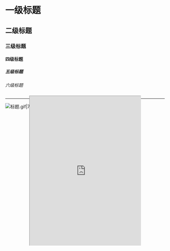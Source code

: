 # 一级标题 
## 二级标题 
### 三级标题 
#### 四级标题 
##### 五级标题 
###### 六级标题 

---
![标题.gif|700](https://fig-1321973591.cos.ap-nanjing.myqcloud.com/%E6%A0%87%E9%A2%98.gif)



<div style=" width: 100%;  height:680px;transform: scale(0.7); margin-top:-160px;;overflow: hidden; "><iframe src="https://widget.pkmer.cn/free/Space?user=a2e5899e-975e-4457-afd4-ec3ff7dcbc90&" allow="fullscreen" style=" height: 100%; width: 100%;"></iframe></div>
